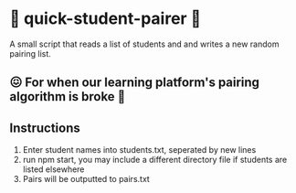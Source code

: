 # :two_men_holding_hands: quick-student-pairer :two_women_holding_hands:

A small script that reads a list of students and and writes a new random pairing list. 

## :confounded: For when our learning platform's pairing algorithm is broke :grimacing:

## Instructions
1) Enter student names into students.txt, seperated by new lines
2) run npm start, you may include a different directory file if students are listed elsewhere
3) Pairs will be outputted to pairs.txt

